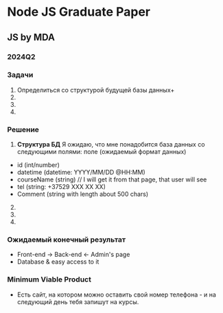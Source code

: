 # Node JS Graduate Paper
## JS by MDA
### 2024Q2

### Задачи
1. Определиться со структурой будущей базы данных+
2.
3.
4.

### Решение
1. **Cтруктура БД**
Я ожидаю, что мне понадобится база данных со следующими полями: поле (ожидаемый формат данных)
  * id (int/number)
  * datetime (datetime: YYYY/MM/DD @HH:MM)
  * courseName (string) // I will get it from that page, that user will see
  * tel (string: +37529 XXX XX XX)
  * Comment (string with length about 500 chars)
2.
3.
4.

### Ожидаемый конечный результат
* Front-end -> Back-end <- Admin's page
* Database & easy access to it

### Minimum Viable Product
* Есть сайт, на котором можно оставить свой номер телефона - и на следующий день тебя запишут на курсы.